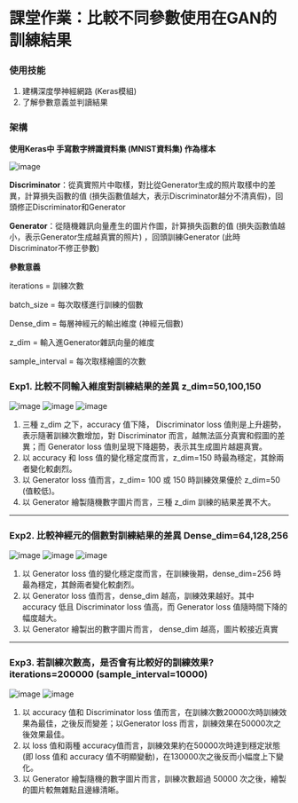 # 課堂作業：比較不同參數使用在GAN的訓練結果
### 使用技能
1. 建構深度學神經網路 (Keras模組)
2. 了解參數意義並判讀結果
### 架構
**使用Keras中 手寫數字辨識資料集 (MNIST資料集) 作為樣本**

![image](https://github.com/user-attachments/assets/700b252f-1bb0-4a9b-8047-e07d25e9d43f)

**Discriminator**：從真實照片中取樣，對比從Generator生成的照片取樣中的差異，計算損失函數的值 (損失函數值越大，表示Discriminator越分不清真假)，回頭修正Discriminator和Generator

**Generator**：從隨機雜訊向量產生的圖片作圖，計算損失函數的值 (損失函數值越小，表示Generator生成越真實的照片) ，回頭訓練Generator (此時Discriminator不修正參數)

**參數意義**

  iterations = 訓練次數

  batch_size = 每次取樣進行訓練的個數

  Dense_dim = 每層神經元的輸出維度 (神經元個數)

  z_dim = 輸入進Generator雜訊向量的維度

  sample_interval = 每次取樣繪圖的次數

### Exp1. 比較不同輸入維度對訓練結果的差異 z_dim=50,100,150
![image](https://github.com/user-attachments/assets/1daf4bd9-a6c5-4f8f-9271-183675248a76)
![image](https://github.com/user-attachments/assets/395b52e3-1930-421c-9e82-adcfde85ed70)
![image](https://github.com/user-attachments/assets/8ae2e6d2-a7fd-43e3-8ae5-030d27c890ab)
1. 三種 z_dim 之下，accuracy 值下降， Discriminator loss 值則是上升趨勢，表示隨著訓練次數增加，對 Discriminator 而言，越無法區分真實和假圖的差異；而 Generator loss 值則呈現下降趨勢，表示其生成圖片越趨真實。
2. 以 accuracy 和 loss 值的變化穩定度而言，z_dim=150 時最為穩定，其餘兩者變化較劇烈。
3. 以 Generator loss 值而言，z_dim= 100 或 150 時訓練效果優於 z_dim=50 (值較低)。
4. 以 Generator 繪製隨機數字圖片而言，三種 z_dim 訓練的結果差異不大。
---
### Exp2. 比較神經元的個數對訓練結果的差異 Dense_dim=64,128,256 
![image](https://github.com/user-attachments/assets/a306f2d5-df07-4e38-b7e1-9d40b65c028b)
![image](https://github.com/user-attachments/assets/35fb2d17-ee92-4644-b916-dc40c26c2b39)
![image](https://github.com/user-attachments/assets/999ce414-6f38-4031-857b-2a03905c39fa)
1. 以 Generator loss 值的變化穩定度而言，在訓練後期，dense_dim=256 時最為穩定，其餘兩者變化較劇烈。
2. 以 Generator loss 值而言，dense_dim 越高，訓練效果越好。其中 accuracy 低且 Discriminator loss 值高，而 Generator loss 值隨時間下降的幅度越大。
3. 以 Generator 繪製出的數字圖片而言， dense_dim 越高，圖片較接近真實
---
### Exp3. 若訓練次數高，是否會有比較好的訓練效果? iterations=200000 (sample_interval=10000)
![image](https://github.com/user-attachments/assets/a415882f-05ff-43eb-9c5e-a0c9b1eb279b)
![image](https://github.com/user-attachments/assets/2533d519-c0c5-4856-abf7-45c2bf1a4eec)
1. 以 accuracy 值和 Discriminator loss 值而言，在訓練次數20000次時訓練效果為最佳，之後反而變差；以Generator loss 而言，訓練效果在50000次之後效果最佳。
2. 以 loss 值和兩種 accuracy值而言，訓練效果約在50000次時達到穩定狀態 (即 loss 值和 accuracy 值不明顯變動)，在130000次之後反而小幅度上下變化。
3. 以 Generator 繪製隨機的數字圖片而言，訓練次數超過 50000 次之後，繪製的圖片較無雜點且邊緣清晰。
